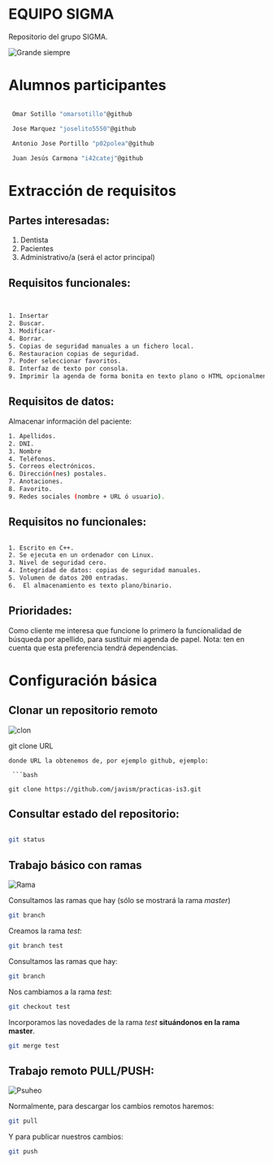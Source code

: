 EQUIPO SIGMA
==========
Repositorio del grupo SIGMA.

![Grande siempre](http://i.imgur.com/xByMlW9.gif)

# Alumnos participantes

```bash

 Omar Sotillo "omarsotillo"@github

 Jose Marquez "joselito5550"@github

 Antonio Jose Portillo "p02polea"@github

 Juan Jesús Carmona "i42catej"@github

```

# Extracción de requisitos

## Partes interesadas:

1. Dentista
2. Pacientes
3. Administrativo/a (será el actor principal)

## Requisitos funcionales:

```bash


1. Insertar
2. Buscar.
3. Modificar-
4. Borrar.
5. Copias de seguridad manuales a un fichero local.
6. Restauracion copias de seguridad.
7. Poder seleccionar favoritos.
8. Interfaz de texto por consola.
9. Imprimir la agenda de forma bonita en texto plano o HTML opcionalmente.

```

## Requisitos de datos:

Almacenar información del paciente:


```bash
1. Apellidos.
2. DNI.
3. Nombre 
4. Teléfonos.
5. Correos electrónicos.
6. Dirección(nes) postales.
7. Anotaciones.
8. Favorito.
9. Redes sociales (nombre + URL ó usuario).

```

## Requisitos no funcionales:

```bash

1. Escrito en C++.
2. Se ejecuta en un ordenador con Linux.
3. Nivel de seguridad cero.
4. Integridad de datos: copias de seguridad manuales.
5. Volumen de datos 200 entradas.
6.  El almacenamiento es texto plano/binario.

```

## Prioridades:

Como cliente me interesa que funcione lo primero la funcionalidad de búsqueda por apellido, para sustituir mi agenda de papel. Nota: ten en cuenta que esta preferencia tendrá dependencias.



# Configuración básica

## Clonar un repositorio remoto

![clon](http://stream1.gifsoup.com/view/78100/clone-humping-air-o.gif)

git clone URL

```
donde URL la obtenemos de, por ejemplo github, ejemplo:

 ```bash

git clone https://github.com/javism/practicas-is3.git

```

## Consultar estado del repositorio:

```bash

git status

```

## Trabajo básico con ramas

![Rama](http://cdn.innovativelanguage.com/wordlists/media/thumb/12815_fit512.jpg)

Consultamos las ramas que hay (sólo se mostrará la rama *master*)

```bash
git branch
```

Creamos la rama *test*:
```bash
git branch test
```

Consultamos las ramas que hay:
```bash
git branch
```

Nos cambiamos a la rama *test*:
```bash
git checkout test
```
Incorporamos las novedades de la rama *test* **situándonos en la rama master**.

```bash
git merge test
```
## Trabajo remoto PULL/PUSH:

![Psuheo](http://www.gifcrap.com/g2data/albums/TV/Star%20Wars%20-%20Force%20Push%20-%20Goats%20fall%20over.gif)

Normalmente, para descargar los cambios remotos haremos:

```bash
git pull
```

Y para publicar nuestros cambios:

```bash
git push
```
